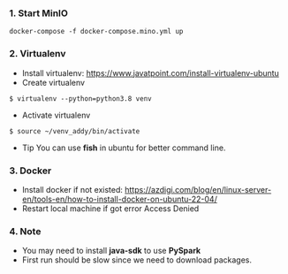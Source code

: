### 1. Start MinIO

```
docker-compose -f docker-compose.mino.yml up
```

### 2. Virtualenv

- Install virtualenv: https://www.javatpoint.com/install-virtualenv-ubuntu
- Create virtualenv

```
$ virtualenv --python=python3.8 venv
```

- Activate virtualenv

```
$ source ~/venv_addy/bin/activate
```

- Tip
  You can use **fish** in ubuntu for better command line.

### 3. Docker

- Install docker if not existed: https://azdigi.com/blog/en/linux-server-en/tools-en/how-to-install-docker-on-ubuntu-22-04/
- Restart local machine if got error Access Denied

### 4. Note

- You may need to install **java-sdk** to use **PySpark**
- First run should be slow since we need to download packages.
